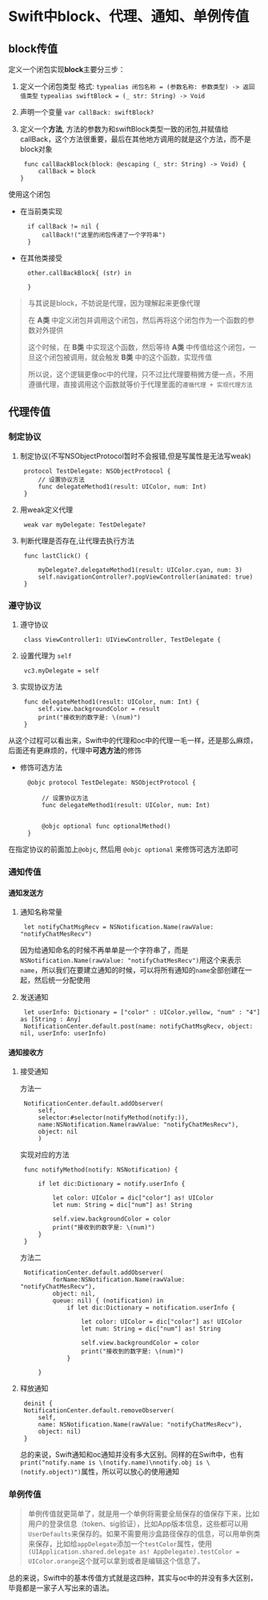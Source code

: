 # Swift中block、代理、通知、单例传值

## block传值

定义一个闭包实现**block**主要分三步：

1. 定义一个闭包类型
格式: `typealias 闭包名称 = (参数名称: 参数类型) -> 返回值类型`
`typealias swiftBlock = (_ str: String) -> Void `

2. 声明一个变量 `var callBack: swiftBlock?`
3. 定义一个**方法**, 方法的参数为和swiftBlock类型一致的闭包,并赋值给callBack，这个方法很重要，最后在其他地方调用的就是这个方法，而不是block对象

		func callBackBlock(block: @escaping (_ str: String) -> Void) {
	        callBack = block
	   }

使用这个闭包

- 在当前类实现

        if callBack != nil {
            callBack!("这里的闭包传递了一个字符串")
        }
        
- 在其他类接受

 		other.callBackBlock{ (str) in
 		
 		}
> 与其说是block，不妨说是代理，因为理解起来更像代理
> 
> 在 **A类** 中定义闭包并调用这个闭包，然后再将这个闭包作为一个函数的参数对外提供
> 
> 这个时候，在 **B类** 中实现这个函数，然后等待 **A类** 中传值给这个闭包，一旦这个闭包被调用，就会触发 **B类** 中的这个函数，实现传值
> 
> 所以说，这个逻辑更像oc中的代理，只不过比代理要稍微方便一点，不用遵循代理，直接调用这个函数就等价于代理里面的`遵循代理 + 实现代理方法`


## 代理传值

### 制定协议

1. 制定协议(不写NSObjectProtocol暂时不会报错,但是写属性是无法写weak)
	
		protocol TestDelegate: NSObjectProtocol {
		    // 设置协议方法
		    func delegateMethod1(result: UIColor, num: Int)
		}
		
2. 用weak定义代理

	    weak var myDelegate: TestDelegate?
	    
3. 判断代理是否存在,让代理去执行方法

	    func lastClick() {
	       
	        myDelegate?.delegateMethod1(result: UIColor.cyan, num: 3)
	        self.navigationController?.popViewController(animated: true)
	    }


### 遵守协议

1. 遵守协议

		class ViewController1: UIViewController, TestDelegate {
		
2. 设置代理为 `self`		

		vc3.myDelegate = self
		
3. 实现协议方法

		func delegateMethod1(result: UIColor, num: Int) {
	        self.view.backgroundColor = result
	        print("接收到的数字是: \(num)")
	    }
	    
从这个过程可以看出来，Swift中的代理和oc中的代理一毛一样，还是那么麻烦，后面还有更麻烦的，代理中**可选方法**的修饰

* 修饰可选方法

		@objc protocol TestDelegate: NSObjectProtocol {
		    
		    // 设置协议方法
		    func delegateMethod1(result: UIColor, num: Int)
		    
		    
		    @objc optional func optionalMethod()
		}
在指定协议的前面加上`@objc`, 然后用 `@objc optional` 来修饰可选方法即可


### 通知传值

#### 通知发送方

1. 通知名称常量

	    let notifyChatMsgRecv = NSNotification.Name(rawValue: "notifyChatMesRecv")
	    
	因为给通知命名的时候不再单单是一个字符串了，而是`NSNotification.Name(rawValue: "notifyChatMesRecv")`用这个来表示`name`，所以我们在要建立通知的时候，可以将所有通知的`name`全部创建在一起，然后统一分配使用
	
2. 发送通知

		let userInfo: Dictionary = ["color" : UIColor.yellow, "num" : "4"] as [String : Any]
		NotificationCenter.default.post(name: notifyChatMsgRecv, object: nil, userInfo: userInfo)
		
#### 通知接收方

1. 接受通知
		
	方法一
	
		NotificationCenter.default.addObserver(
			self,                                     
			selector:#selector(notifyMethod(notify:)),   
			name:NSNotification.Name(rawValue: "notifyChatMesRecv"),                                               
			object: nil
			)
			
	实现对应的方法
	
		func notifyMethod(notify: NSNotification) {
	        
	        if let dic:Dictionary = notify.userInfo {
	            
	            let color: UIColor = dic["color"] as! UIColor
	            let num: String = dic["num"] as! String
	            
	            self.view.backgroundColor = color
	            print("接收到的数字是: \(num)")
	        }
	    }

	方法二
	
		NotificationCenter.default.addObserver(
	            forName:NSNotification.Name(rawValue: "notifyChatMesRecv"),
	            object: nil,
	            queue: nil) { (notification) in
	                if let dic:Dictionary = notification.userInfo {
	                    
	                    let color: UIColor = dic["color"] as! UIColor
	                    let num: String = dic["num"] as! String
	                    
	                    self.view.backgroundColor = color
	                    print("接收到的数字是: \(num)")
	                }
	
	        }

2. 释放通知

		deinit {
        NotificationCenter.default.removeObserver(
            self,
            name: NSNotification.Name(rawValue: "notifyChatMesRecv"),
            object: nil)
    	}
    	
	总的来说，Swift通知和oc通知并没有多大区别。同样的在Swift中，也有`print("notify.name is \(notify.name)\nnotify.obj is \(notify.object)")`属性，所以可以放心的使用通知
	
### 单例传值

> 单例传值就更简单了，就是用一个单例将需要全局保存的值保存下来，比如用户的登录信息（token、sig验证），比如App版本信息，这些都可以用`UserDefaults`来保存的。如果不需要用沙盒路径保存的信息，可以用单例类来保存，比如给`appDelegate`添加一个`testColor`属性，使用` (UIApplication.shared.delegate as! AppDelegate).testColor = UIColor.orange`这个就可以拿到或者是编辑这个信息了。


总的来说，Swift中的基本传值方式就是这四种，其实与oc中的并没有多大区别，毕竟都是一家子人写出来的语法。
